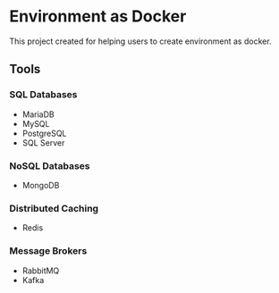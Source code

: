 # Environment as Docker

This project created for helping users to create environment as docker.

## Tools

### SQL Databases

- MariaDB
- MySQL
- PostgreSQL
- SQL Server

### NoSQL Databases

- MongoDB

### Distributed Caching

- Redis

### Message Brokers

- RabbitMQ
- Kafka
